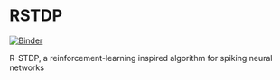 # RSTDP

[![Binder](https://mybinder.org/badge_logo.svg)](https://mybinder.org/v2/gh/rfma23/RSTDP/master?filepath=grid_v0.ipynb)

R-STDP, a reinforcement-learning inspired algorithm for spiking neural networks
